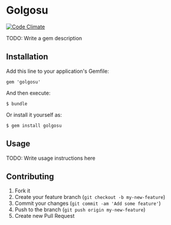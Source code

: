 # Golgosu

[![Code Climate](https://codeclimate.com/github/ksilin/gol_gosu.png)](https://codeclimate.com/github/ksilin/gol_gosu)

TODO: Write a gem description

## Installation

Add this line to your application's Gemfile:

    gem 'golgosu'

And then execute:

    $ bundle

Or install it yourself as:

    $ gem install golgosu

## Usage

TODO: Write usage instructions here

## Contributing

1. Fork it
2. Create your feature branch (`git checkout -b my-new-feature`)
3. Commit your changes (`git commit -am 'Add some feature'`)
4. Push to the branch (`git push origin my-new-feature`)
5. Create new Pull Request
